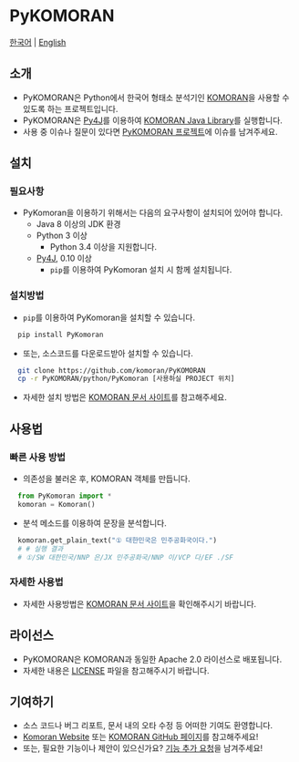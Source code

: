 # PyKOMORAN

[한국어](README.md) | [English](README.en.md)

## 소개

* PyKOMORAN은 Python에서 한국어 형태소 분석기인 [KOMORAN](https://github.com/shin285/KOMORAN)을 사용할 수 있도록 하는 프로젝트입니다.
* PyKOMORAN은 [Py4J](https://github.com/bartdag/py4j)를 이용하여 [KOMORAN Java Library](https://github.com/shin285/KOMORAN)를 실행합니다.
* 사용 중 이슈나 질문이 있다면 [PyKOMORAN 프로젝트](https://github.com/komoran/PyKOMORAN/issues)에 이슈를 남겨주세요.

## 설치

### 필요사항

* PyKomoran을 이용하기 위해서는 다음의 요구사항이 설치되어 있어야 합니다.
  * Java 8 이상의 JDK 환경
  * Python 3 이상
    * Python 3.4 이상을 지원합니다.
  * [Py4J](https://www.py4j.org/install.html), 0.10 이상
    * `pip`를 이용하여 PyKomoran 설치 시 함께 설치됩니다.

### 설치방법

* `pip`를 이용하여 PyKomoran을 설치할 수 있습니다.

```sh
  pip install PyKomoran
```

* 또는, 소스코드를 다운로드받아 설치할 수 있습니다.

```sh
  git clone https://github.com/komoran/PyKOMORAN
  cp -r PyKOMORAN/python/PyKomoran [사용하실 PROJECT 위치]
```

* 자세한 설치 방법은 [KOMORAN 문서 사이트](https://docs.komoran.kr/pykomoran/installation.html?utm_source=GitHub&utm_medium=Referral&utm_campaign=PyKomoran)를 참고해주세요.

## 사용법

### 빠른 사용 방법

* 의존성을 불러온 후, KOMORAN 객체를 만듭니다.

```python
  from PyKomoran import *
  komoran = Komoran()
```

* 분석 메소드를 이용하여 문장을 분석합니다.

```python
  komoran.get_plain_text("① 대한민국은 민주공화국이다.")
  # # 실행 결과
  # ①/SW 대한민국/NNP 은/JX 민주공화국/NNP 이/VCP 다/EF ./SF
```

### 자세한 사용법

* 자세한 사용방법은 [KOMORAN 문서 사이트](https://docs.komoran.kr/pykomoran/tutorial.html?utm_source=GitHub&utm_medium=Referral&utm_campaign=PyKomoran)을 확인해주시기 바랍니다.

## 라이선스

* PyKOMORAN은 KOMORAN과 동일한 Apache 2.0 라이선스로 배포됩니다.
* 자세한 내용은 [LICENSE](LICENSE) 파일을 참고해주시기 바랍니다.

## 기여하기

* 소스 코드나 버그 리포트, 문서 내의 오타 수정 등 어떠한 기여도 환영합니다.
* [Komoran Website](https://www.shineware.co.kr/products/komoran/#demo?utm_source=GitHub&utm_medium=Referral&utm_campaign=PyKomoran) 또는 [KOMORAN GitHub 페이지](https://github.com/komoran)를 참고해주세요!
* 또는, 필요한 기능이나 제안이 있으신가요? [기능 추가 요청](https://github.com/komoran/PyKOMORAN/issues/new?template=FEATURE_REQUEST.md)을 남겨주세요!
